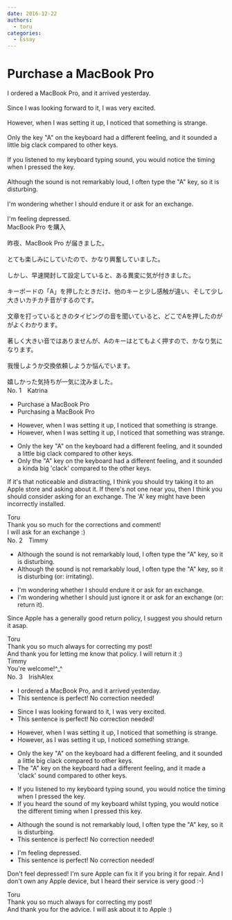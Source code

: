 ```yaml
---
date: 2016-12-22
authors:
  - toru
categories:
  - Essay
---
```


<h1 id="subject_show">Purchase a MacBook Pro</h1>
<div class="date" hidden>Dec 22, 2016 23:56</div>
<div id="post"><div id="body_show_ori">
I ordered a MacBook Pro, and it arrived yesterday.<br/><br/>Since I was looking forward to it, I was very excited.<br/><br/>However, when I was setting it up, I noticed that something is strange.<br/><br/>Only the key "A" on the keyboard had a different feeling, and it sounded a little big clack compared to other keys.<br/><br/>If you listened to my keyboard typing sound, you would notice the timing when I pressed the key.<br/><br/>Although the sound is not remarkably loud, I often type the "A" key, so it is disturbing.<br/><br/>I'm wondering whether I should endure it or ask for an exchange.<br/><br/>I'm feeling depressed.
</div></div>

<!-- more -->

<div id="post_ja"><div id="body_show_mo">
MacBook Pro を購入<br/><br/>昨夜、MacBook Pro が届きました。<br/><br/>とても楽しみにしていたので、かなり興奮していました。<br/><br/>しかし、早速開封して設定していると、ある異変に気が付きました。<br/><br/>キーボードの「A」を押したときだけ、他のキーと少し感触が違い、そして少し大きいカチカチ音がするのです。<br/><br/>文章を打っているときのタイピングの音を聞いていると、どこでAを押したのががよくわかります。<br/><br/>著しく大きい音ではありませんが、Aのキーはとてもよく押すので、かなり気になります。<br/><br/>我慢しようか交換依頼しようか悩んでいます。<br/><br/>嬉しかった気持ちが一気に沈みました。
</div></div>
<div id="block"><div class="first_name"> No. 1　<span class="just_name">Katrina</span></div><div id="block2">
<ul class="correction_field">
<li class="incorrect">Purchase a MacBook Pro</li>
<li class="corrected correct">
Purchasing a MacBook Pro
</li>
</ul>
<ul class="correction_field">
<li class="incorrect">However, when I was setting it up, I noticed that something is strange.</li>
<li class="corrected correct">
However, when I was setting it up, I noticed that something was strange.
</li>
</ul>
<ul class="correction_field">
<li class="incorrect">Only the key "A" on the keyboard had a different feeling, and it sounded a little big clack compared to other keys.</li>
<li class="corrected correct">
<span class="f_blue">Only the "A" key</span> on the keyboard had a different feeling, and it sounded a <span class="f_red">kinda</span> big 'clack' compared to <span class="f_red">the </span>other keys.
</li>
</ul>
<p class="comment_small">
 If it's that noticeable and distracting, I think you should try taking it to an Apple store and asking about it. If there's not one near you, then I think you should consider asking for an exchange. The 'A' key might have been incorrectly installed.
</p>

</div><div class="name"><span class="just_name">Toru</span><br>
Thank you so much for the corrections and comment!<br/>I will ask for an exchange :)
</div>
</div>
<div id="block"><div class="first_name"> No. 2　<span class="just_name">Timmy</span></div><div id="block2">
<ul class="correction_field">
<li class="incorrect">Although the sound is not remarkably loud, I often type the "A" key, so it is disturbing.</li>
<li class="corrected correct">
Although the sound is not remarkably loud, I often type the "A" key, so it is disturbing (or: <span class="f_blue">irritating</span>).
</li>
</ul>
<ul class="correction_field">
<li class="incorrect">I'm wondering whether I should endure it or ask for an exchange.</li>
<li class="corrected correct">
I'm wondering whether I should <span class="f_blue">just</span> <span class="f_blue">ignore</span> it or ask for an exchange (or: <span class="f_blue">return it</span>).
</li>
</ul>
<p class="comment_small">
 Since Apple has a generally good return policy, I suggest you should return it asap.
</p>

</div><div class="name"><span class="just_name">Toru</span><br>
Thank you so much always for correcting my post!<br/>And thank you for letting me know that policy. I will return it :)
</div>
<div class="name"><span class="just_name">Timmy</span><br>
You're welcome!^_^
</div>
</div>
<div id="block"><div class="first_name"> No. 3　<span class="just_name">IrishAlex</span></div><div id="block2">
<ul class="correction_field">
<li class="incorrect">I ordered a MacBook Pro, and it arrived yesterday.</li>
<li class="corrected perfect">This sentence is perfect! No correction needed!</li>
</ul>
<ul class="correction_field">
<li class="incorrect">Since I was looking forward to it, I was very excited.</li>
<li class="corrected perfect">This sentence is perfect! No correction needed!</li>
</ul>
<ul class="correction_field">
<li class="incorrect">However, when I was setting it up, I noticed that something is strange.</li>
<li class="corrected correct">
However, <span class="f_blue">as</span> I was setting it up, I noticed something strange.
</li>
</ul>
<ul class="correction_field">
<li class="incorrect">Only the key "A" on the keyboard had a different feeling, and it sounded a little big clack compared to other keys.</li>
<li class="corrected correct">
The "A" key on the keyboard had a different feeling, and it <span class="f_blue">made</span> a 'clack' sound compared to other keys.
</li>
</ul>
<ul class="correction_field">
<li class="incorrect">If you listened to my keyboard typing sound, you would notice the timing when I pressed the key.</li>
<li class="corrected correct">
If you <span class="f_blue">heard</span> the sound of my keyboard <span class="f_blue">whilst</span> typing, you would notice the <span class="f_blue">different</span> timing when I pressed <span class="f_blue">this</span> key.
</li>
</ul>
<ul class="correction_field">
<li class="incorrect">Although the sound is not remarkably loud, I often type the "A" key, so it is disturbing.</li>
<li class="corrected perfect">This sentence is perfect! No correction needed!</li>
</ul>
<ul class="correction_field">
<li class="incorrect">I'm feeling depressed.</li>
<li class="corrected perfect">This sentence is perfect! No correction needed!</li>
</ul>
<p class="comment_small">
 Don't feel depressed! I'm sure Apple can fix it if you bring it for repair. And I don't own any Apple device, but I heard their service is very good :-)
</p>

</div><div class="name"><span class="just_name">Toru</span><br>
Thank you so much always for correcting my post!<br/>And thank you for the advice. I will ask about it to Apple :)
</div>
</div>
